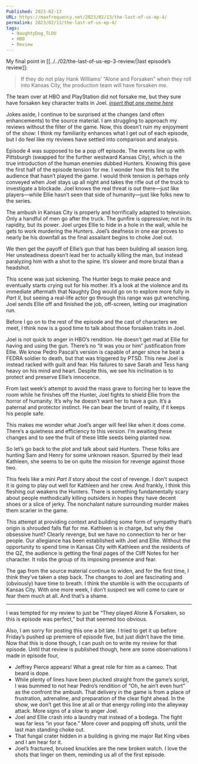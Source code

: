 ```yaml
---
Published: 2023-02-13
URL: https://maxfrequency.net/2023/02/13/the-last-of-us-ep-4/
permalink: 2023/02/13/the-last-of-us-ep-4/
tags:
  - NaughtyDog_TLOU
  - HBO
  - Review
---
```

My final point in [[../../02/the-last-of-us-ep-3-review/|last episode’s review]]:

> If they do not play Hank Williams’ “Alone and Forsaken” when they roll into Kansas City, the production team will have forsaken me.

The team over at HBO and PlayStation did not forsake me, but they sure have forsaken key character traits in Joel. *[insert that one meme here](https://media.tenor.com/UBwavZVvFvkAAAAC/burn-oh.gif)*

Jokes aside, I continue to be surprised at the changes (and often enhancements) to the source material. I am struggling to approach my reviews without the filter of the game. Now, this doesn’t ruin my enjoyment of the show: I think my familiarity enhances what I get out of each episode, but I do feel like my reviews have settled into comparison and analysis.

Episode 4 was supposed to be a pop off episode. The events line up with Pittsburgh (swapped for the further westward Kansas City), which is the true introduction of the human enemies dubbed Hunters. Knowing this gave the first half of the episode tension for me. I wonder how this felt to the audience that hasn’t played the game. I would think tension is perhaps only conveyed when Joel stays up all night and takes the rifle out of the truck to investigate a blockade. Joel knows the real threat is out there—just like players—while Ellie hasn’t seen that side of humanity—just like folks new to the series.

The ambush in Kansas City is properly and horrifically adapted to television. Only a handful of men go after the truck. The gunfire is oppressive; not in its rapidity, but its power. Joel urges Ellie to hide in a hole in the wall, while he gets to work murdering the Hunters. Joel’s deafness in one ear proves to nearly be his downfall as the final assailant begins to choke Joel out.

We then get the payoff of Ellie’s gun that has been building all season long. Her unsteadiness doesn’t lead her to actually killing the man, but instead paralyzing him with a shot to the spine. It’s slower and more brutal than a headshot.

This scene was just sickening. The Hunter begs to make peace and eventually starts crying out for his mother. It’s a look at the violence and its immediate aftermath that Naughty Dog would go on to explore more fully in *Part II*, but seeing a real-life actor go through this range was gut wrenching. Joel sends Ellie off and finished the job, off-screen, letting our imagination run.

Before I go on to the rest of the episode and the cast of characters we meet, I think now is a good time to talk about those forsaken traits in Joel.

Joel is not quick to anger in HBO’s rendition. He doesn’t get mad at Ellie for having and using the gun. There’s no “it was you or him” justification from Ellie. We know Pedro Pascal’s version is capable of anger since he beat a FEDRA soldier to death, but that was triggered by PTSD. This new Joel is instead racked with guilt and fear. His failures to save Sarah and Tess hang heavy on his mind and heart. Despite this, we see his inclination is to protect and preserve Ellie’s innocence.

From last week’s attempt to avoid the mass grave to forcing her to leave the room while he finishes off the Hunter, Joel fights to shield Ellie from the horror of humanity. It’s why he doesn’t want her to have a gun. It’s a paternal and protector instinct. He can bear the brunt of reality, if it keeps his people safe.

This makes me wonder what Joel’s anger will feel like when it does come. There’s a quietness and efficiency to this version. I’m awaiting these changes and to see the fruit of these little seeds being planted now.

So let’s go back to the plot and talk about said Hunters. These folks are hunting Sam and Henry for some unknown reason. Spurred by their lead Kathleen, she seems to be on quite the mission for revenge against those two.

This feels like a mini *Part II* story about the cost of revenge. I don’t suspect it is going to play out well for Kathleen and her crew. And frankly, I think this fleshing out weakens the Hunters. There is something fundamentally scary about people methodically killing outsiders in hopes they have decent shoes or a slice of jerky. The nonchalant nature surrounding murder makes them scarier in the game.

This attempt at providing context and building some form of sympathy that’s origin is shrouded falls flat for me. Kathleen is in charge, but why the obsessive hunt? Clearly revenge, but we have no connection to her or her people. Our allegiance has been established with Joel and Ellie. Without the opportunity to spend time in Kansas City with Kathleen and the residents of the QZ, the audience is getting the final pages of the Cliff Notes for her character. It robs the group of its imposing presence and fear.

The gap from the source material continue to widen, and for the first time, I think they’ve taken a step back. The changes to Joel are fascinating and (obviously) have time to breath. I think the stumble is with the occupants of Kansas City. With one more week, I don’t suspect we will come to care or fear them much at all. And that’s a shame.

---

I was tempted for my review to just be “They played Alone & Forsaken, so this is episode was perfect,” but that seemed too obvious.

Also, I am sorry for posting this one a bit late. I tried to get it up before Friday’s pushed up premiere of episode five, but just didn’t have the time. Now that this is done though, I can push on to write my review for that episode. Until that review is published though, here are some observations I made in episode four,

- Jeffrey Pierce appears! What a great role for him as a cameo. That beard is dope.
- While plenty of lines have been plucked straight from the game’s script, I was bummed to not hear Pedro’s rendition of “Oh, he ain’t even hurt” as the confront the ambush. That delivery in the game is from a place of frustration, adrenaline, and preparation of the clear fight ahead. In the show, we don’t get this line at all or that energy rolling into the alleyway attack. More signs of a slow to anger Joel.
- Joel and Ellie crash into a laundry mat instead of a bodega. The fight was far less “in your face.” More cover and popping off shots, until the last man standing choke out.
- That fungal crater hidden in a building is giving me major Rat King vibes and I am hear for it.
- Joel’s fractured, bruised knuckles are the new broken watch. I love the shots that linger on them, reminding us all of the first episode.